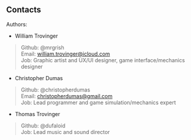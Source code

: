 ## Contacts

Authors:

- William Trovinger
> Github: @mrgrish<br>
> Email: william.trovinger@icloud.com<br>
> Job: Graphic artist and UX/UI designer, game interface/mechanics designer<br>

- Christopher Dumas
> Github: @christopherdumas<br>
> Email: christopherdumas@gmail.com<br>
> Job: Lead programmer and game simulation/mechanics expert<br>

- Thomas Trovinger
> Github: @dufaloid<br>
> Job: Lead music and sound director<br>
